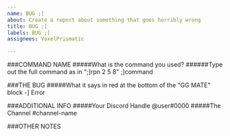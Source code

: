```yaml
---
name: BUG ;[
about: Create a report about something that goes horribly wrong
title: BUG ;[
labels: BUG ;[
assignees: VoxelPrismatic

---
```


###COMMAND NAME
#####What is the command you used?
######Type out the full command as in ";]rpn 2 5 8"
;]command

###THE BUG
#####What it says in red at the bottom of the "GG MATE" block
-] Error

###ADDITIONAL INFO
#####Your Discord Handle
@user#0000
#####The Channel
\#channel-name

###OTHER NOTES
